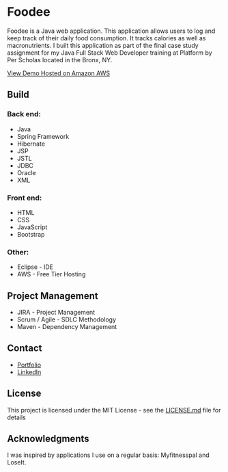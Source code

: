 # Foodee
Foodee is a Java web application. This application allows users to log and keep track of their daily food consumption. It tracks calories as well as macronutrients. I built this application as part of the final case study assignment for my Java Full Stack Web Developer training at Platform by Per Scholas located in the Bronx, NY. 

[View Demo Hosted on Amazon AWS](http://ec2-3-86-58-184.compute-1.amazonaws.com:8080/FoodeeV2/)

## Build
### Back end: 
* Java 
* Spring Framework
* Hibernate
* JSP 
* JSTL
* JDBC
* Oracle
* XML

### Front end: 
* HTML
* CSS
* JavaScript
* Bootstrap

### Other: 
* Eclipse - IDE 
* AWS - Free Tier Hosting

## Project Management
* JIRA - Project Management
* Scrum / Agile - SDLC Methodology
* Maven - Dependency Management

## Contact
* [Portfolio](http://www.christophermedrano.me/)
* [LinkedIn](https://www.linkedin.com/in/christophermedrano/)

## License
This project is licensed under the MIT License - see the [LICENSE.md](LICENSE.md) file for details

## Acknowledgments
I was inspired by applications I use on a regular basis: Myfitnesspal and LoseIt.
